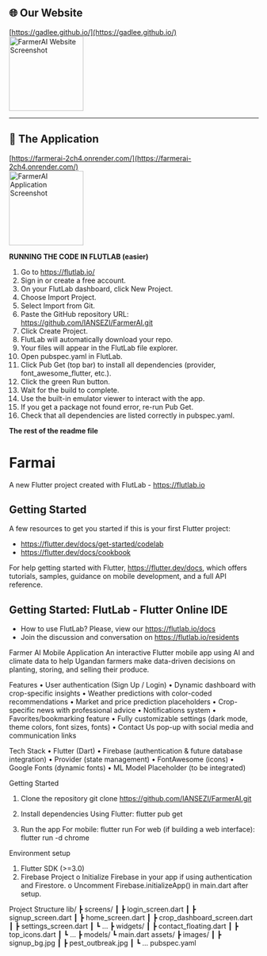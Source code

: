 ## 🌐 Our Website  
[https://gadlee.github.io/](https://gadlee.github.io/)  
<img src="https://github.com/user-attachments/assets/1f6fb968-30be-4282-a776-c33a048aa27e" alt="FarmerAI Website Screenshot" width="150" />

---

## 🚜 The Application  
[https://farmerai-2ch4.onrender.com/](https://farmerai-2ch4.onrender.com/)  
<img src="https://github.com/user-attachments/assets/4ba80e07-1cc9-4e05-905f-3576d46c2683" alt="FarmerAI Application Screenshot" width="150" />

 
 **RUNNING THE CODE IN FLUTLAB (easier)**

1. Go to https://flutlab.io/
2. Sign in or create a free account.
3. On your FlutLab dashboard, click New Project.
4. Choose Import Project.
5. Select Import from Git.
6. Paste the GitHub repository URL: https://github.com/IANSEZI/FarmerAI.git
7. Click Create Project.
8. FlutLab will automatically download your repo.
9. Your files will appear in the FlutLab file explorer.
10. Open pubspec.yaml in FlutLab.
11. Click Pub Get (top bar) to install all dependencies (provider, font_awesome_flutter, etc.).
12. Click the green Run button.
13. Wait for the build to complete.
14. Use the built-in emulator viewer to interact with the app.
15. If you get a package not found error, re-run Pub Get.
16. Check that all dependencies are listed correctly in pubspec.yaml.

**The rest of the readme file**

# Farmai

A new Flutter project created with FlutLab - https://flutlab.io

## Getting Started

A few resources to get you started if this is your first Flutter project:

- https://flutter.dev/docs/get-started/codelab
- https://flutter.dev/docs/cookbook

For help getting started with Flutter,
https://flutter.dev/docs, which offers tutorials,
samples, guidance on mobile development, and a full API reference.

## Getting Started: FlutLab - Flutter Online IDE

- How to use FlutLab? Please, view our https://flutlab.io/docs
- Join the discussion and conversation on https://flutlab.io/residents

Farmer AI Mobile Application
An interactive Flutter mobile app using AI and climate data to help Ugandan farmers make data-driven decisions on planting, storing, and selling their produce.

Features
•	User authentication (Sign Up / Login)
•	Dynamic dashboard with crop-specific insights
•	Weather predictions with color-coded recommendations
•	Market and price prediction placeholders
•	Crop-specific news with professional advice
•	Notifications system
•	Favorites/bookmarking feature
•	Fully customizable settings (dark mode, theme colors, font sizes, fonts)
•	Contact Us pop-up with social media and communication links

Tech Stack
•	Flutter (Dart)
•	Firebase (authentication & future database integration)
•	Provider (state management)
•	FontAwesome (icons)
•	Google Fonts (dynamic fonts)
•	ML Model Placeholder (to be integrated)

Getting Started
1. Clone the repository
git clone https://github.com/IANSEZI/FarmerAI.git

2. Install dependencies
Using Flutter:
flutter pub get

3. Run the app
For mobile:
flutter run
For web (if building a web interface):
flutter run -d chrome

Environment setup
1.	Flutter SDK (>=3.0)
2.	Firebase Project
o	Initialize Firebase in your app if using authentication and Firestore.
o	Uncomment Firebase.initializeApp() in main.dart after setup.

Project Structure
lib/
 ┣ screens/
 ┃ ┣ login_screen.dart
 ┃ ┣ signup_screen.dart
 ┃ ┣ home_screen.dart
 ┃ ┣ crop_dashboard_screen.dart
 ┃ ┣ settings_screen.dart
 ┃ ┗ ...
 ┣ widgets/
 ┃ ┣ contact_floating.dart
 ┃ ┣ top_icons.dart
 ┃ ┗ ...
 ┣ models/
 ┗ main.dart
assets/
 ┣ images/
 ┃ ┣ signup_bg.jpg
 ┃ ┣ pest_outbreak.jpg
 ┃ ┗ ...
pubspec.yaml
            
